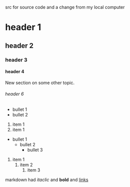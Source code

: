 src for source code and a change from my local computer

# header 1

## header 2

### header 3

#### header 4
New section on some other topic.

###### header 6

- bullet 1
- bullet 2

1. item 1
1. item 1

- bullet 1
    - bullet 2
        - bullet 3

1. item 1
    1. item 2
        1. item 3

markdown had *itaclic* and **bold** and [links](http://daringfireball.net/projects/markdown/syntax)
